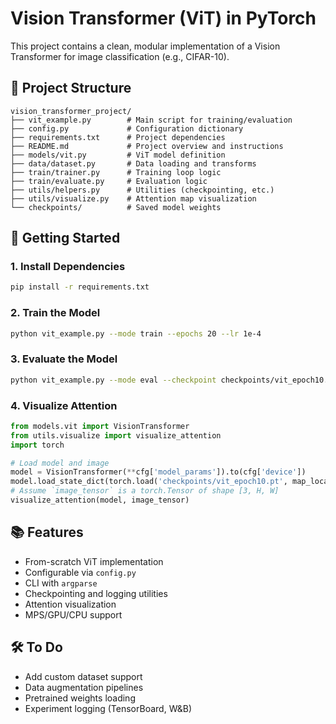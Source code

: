 # Vision Transformer (ViT) in PyTorch

This project contains a clean, modular implementation of a Vision Transformer for image classification (e.g., CIFAR-10).

## 📁 Project Structure
```
vision_transformer_project/
├── vit_example.py        # Main script for training/evaluation
├── config.py             # Configuration dictionary
├── requirements.txt      # Project dependencies
├── README.md             # Project overview and instructions
├── models/vit.py         # ViT model definition
├── data/dataset.py       # Data loading and transforms
├── train/trainer.py      # Training loop logic
├── train/evaluate.py     # Evaluation logic
├── utils/helpers.py      # Utilities (checkpointing, etc.)
├── utils/visualize.py    # Attention map visualization
└── checkpoints/          # Saved model weights
```

## 🚀 Getting Started

### 1. Install Dependencies
```bash
pip install -r requirements.txt
```

### 2. Train the Model
```bash
python vit_example.py --mode train --epochs 20 --lr 1e-4
```

### 3. Evaluate the Model
```bash
python vit_example.py --mode eval --checkpoint checkpoints/vit_epoch10.pt
```

### 4. Visualize Attention
```python
from models.vit import VisionTransformer
from utils.visualize import visualize_attention
import torch

# Load model and image
model = VisionTransformer(**cfg['model_params']).to(cfg['device'])
model.load_state_dict(torch.load('checkpoints/vit_epoch10.pt', map_location=cfg['device']))
# Assume `image_tensor` is a torch.Tensor of shape [3, H, W]
visualize_attention(model, image_tensor)
```

## 📚 Features
- From-scratch ViT implementation
- Configurable via `config.py`
- CLI with `argparse`
- Checkpointing and logging utilities
- Attention visualization
- MPS/GPU/CPU support

## 🛠️ To Do
- Add custom dataset support
- Data augmentation pipelines
- Pretrained weights loading
- Experiment logging (TensorBoard, W&B)